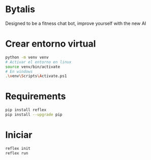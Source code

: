 # Bytalis
Designed to be a fitness chat bot, improve yourself with the new AI

# Crear entorno virtual
```bash
python -m venv venv
# Activar el entorno en linux
source venv/bin/activate
# En windows
.\venv\Scripts\Activate.ps1
```
# Requirements
```bash
pip install reflex
pip install --upgrade pip
```
# Iniciar
```bash
reflex init
reflex run
```
